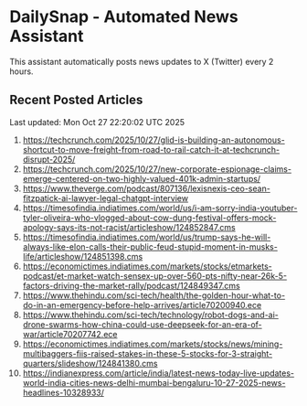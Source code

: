 # DailySnap - Automated News Assistant

This assistant automatically posts news updates to X (Twitter) every 2 hours.

## Recent Posted Articles

Last updated: Mon Oct 27 22:20:02 UTC 2025

1. https://techcrunch.com/2025/10/27/glid-is-building-an-autonomous-shortcut-to-move-freight-from-road-to-rail-catch-it-at-techcrunch-disrupt-2025/
2. https://techcrunch.com/2025/10/27/new-corporate-espionage-claims-emerge-centered-on-two-highly-valued-401k-admin-startups/
3. https://www.theverge.com/podcast/807136/lexisnexis-ceo-sean-fitzpatick-ai-lawyer-legal-chatgpt-interview
4. https://timesofindia.indiatimes.com/world/us/i-am-sorry-india-youtuber-tyler-oliveira-who-vlogged-about-cow-dung-festival-offers-mock-apology-says-its-not-racist/articleshow/124852847.cms
5. https://timesofindia.indiatimes.com/world/us/trump-says-he-will-always-like-elon-calls-their-public-feud-stupid-moment-in-musks-life/articleshow/124851398.cms
6. https://economictimes.indiatimes.com/markets/stocks/etmarkets-podcast/et-market-watch-sensex-up-over-560-pts-nifty-near-26k-5-factors-driving-the-market-rally/podcast/124849347.cms
7. https://www.thehindu.com/sci-tech/health/the-golden-hour-what-to-do-in-an-emergency-before-help-arrives/article70200940.ece
8. https://www.thehindu.com/sci-tech/technology/robot-dogs-and-ai-drone-swarms-how-china-could-use-deepseek-for-an-era-of-war/article70207742.ece
9. https://economictimes.indiatimes.com/markets/stocks/news/mining-multibaggers-fiis-raised-stakes-in-these-5-stocks-for-3-straight-quarters/slideshow/124841380.cms
10. https://indianexpress.com/article/india/latest-news-today-live-updates-world-india-cities-news-delhi-mumbai-bengaluru-10-27-2025-news-headlines-10328933/
